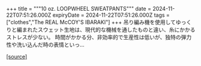 +++
title = """10 oz. LOOPWHEEL SWEATPANTS"""
date = 2024-11-22T07:51:26.000Z
expiryDate = 2024-11-22T07:51:26.000Z
tags = ["clothes","The REAL McCOY'S IBARAKI"]
+++
吊り編み機を使用してゆっくりと編まれたスウェット生地は、現代的な機械を通したものと違い、糸にかかるストレスが少ない。 時間がかかる分、非効率的で生産性は低いが、独特の弾力性や洗い込んだ時の表情といっ...

[[source]](https://the-realmccoys.ocnk.net/product/921)
